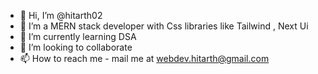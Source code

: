 - 👋 Hi, I’m @hitarth02
- 👀 I’m a MERN stack developer with Css libraries like Tailwind , Next Ui
- 🌱 I’m currently learning DSA
- 💞️ I’m looking to collaborate
- 📫 How to reach me - mail me at webdev.hitarth@gmail.com

<!---
hitarth02/hitarth02 is a ✨ special ✨ repository because its `README.md` (this file) appears on your GitHub profile.
You can click the Preview link to take a look at your changes.
--->
